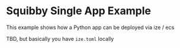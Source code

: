 # Squibby Single App Example
This example shows how a Python app can be deployed via ize / ecs

TBD, but basically you have `ize.toml` locally
